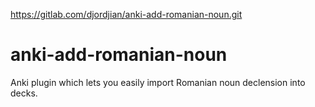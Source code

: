 https://gitlab.com/djordjian/anki-add-romanian-noun.git
# anki-add-romanian-noun
 Anki plugin which lets you easily import Romanian noun declension into decks. 
